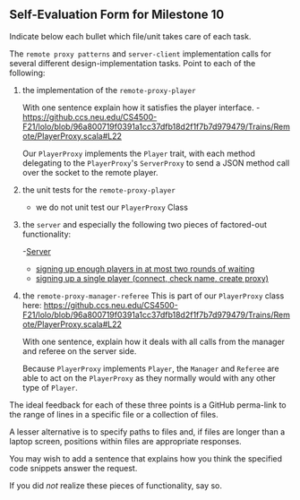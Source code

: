 ## Self-Evaluation Form for Milestone 10

Indicate below each bullet which file/unit takes care of each task.

The `remote proxy patterns` and `server-client` implementation calls for several
different design-implementation tasks. Point to each of the following: 

1. the implementation of the `remote-proxy-player`

	With one sentence explain how it satisfies the player interface. 
		- https://github.ccs.neu.edu/CS4500-F21/lolo/blob/96a800719f0391a1cc37dfb18d2f1f7b7d979479/Trains/Remote/PlayerProxy.scala#L22
	
	Our `PlayerProxy` implements the `Player` trait, with each method delegating to the `PlayerProxy`'s `ServerProxy` to send a JSON method call over the socket 
	to the remote player.

2. the unit tests for the `remote-proxy-player` 
	- we do not unit test our `PlayerProxy` Class


3. the `server` and especially the following two pieces of factored-out
   functionality: 
   
   -[Server](https://github.ccs.neu.edu/CS4500-F21/lolo/blob/96a800719f0391a1cc37dfb18d2f1f7b7d979479/Trains/Remote/Server.scala)

   - [signing up enough players in at most two rounds of waiting](https://github.ccs.neu.edu/CS4500-F21/lolo/blob/96a800719f0391a1cc37dfb18d2f1f7b7d979479/Trains/Remote/Server.scala#L67) 
   - [signing up a single player (connect, check name, create proxy)](https://github.ccs.neu.edu/CS4500-F21/lolo/blob/96a800719f0391a1cc37dfb18d2f1f7b7d979479/Trains/Remote/Server.scala#L128)



4. the `remote-proxy-manager-referee`
This is part of our ```PlayerProxy``` class here: https://github.ccs.neu.edu/CS4500-F21/lolo/blob/96a800719f0391a1cc37dfb18d2f1f7b7d979479/Trains/Remote/PlayerProxy.scala#L22

	With one sentence, explain how it deals with all calls from the manager and referee on the server side.  
	
	Because `PlayerProxy` implements `Player`, the `Manager` and `Referee` are able to act on the `PlayerProxy` as they normally would with any other type of `Player`.




The ideal feedback for each of these three points is a GitHub
perma-link to the range of lines in a specific file or a collection of
files.

A lesser alternative is to specify paths to files and, if files are
longer than a laptop screen, positions within files are appropriate
responses.

You may wish to add a sentence that explains how you think the
specified code snippets answer the request.

If you did *not* realize these pieces of functionality, say so.

